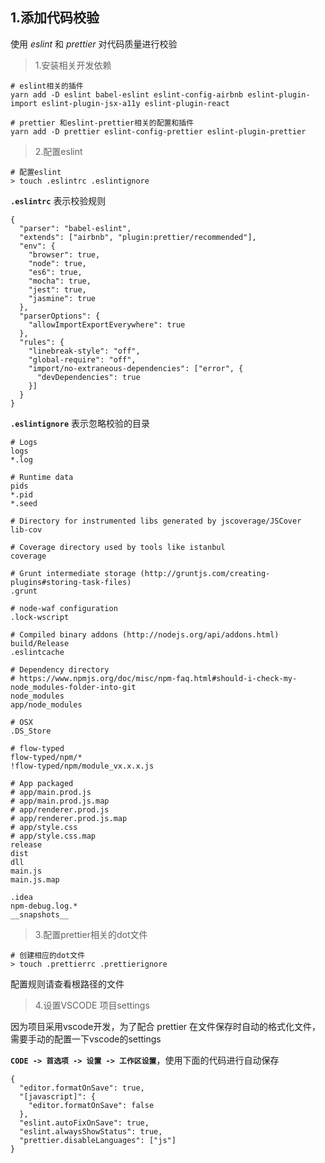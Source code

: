 ## 1.添加代码校验

使用 *eslint* 和 *prettier* 对代码质量进行校验

> 1.安装相关开发依赖

```
# eslint相关的插件
yarn add -D eslint babel-eslint eslint-config-airbnb eslint-plugin-import eslint-plugin-jsx-a11y eslint-plugin-react

# prettier 和eslint-prettier相关的配置和插件
yarn add -D prettier eslint-config-prettier eslint-plugin-prettier
```

> 2.配置eslint

```
# 配置eslint
> touch .eslintrc .eslintignore
```

**`.eslintrc`** 表示校验规则

```
{
  "parser": "babel-eslint",
  "extends": ["airbnb", "plugin:prettier/recommended"],
  "env": {
    "browser": true,
    "node": true,
    "es6": true,
    "mocha": true,
    "jest": true,
    "jasmine": true
  },
  "parserOptions": {
    "allowImportExportEverywhere": true
  },
  "rules": {
    "linebreak-style": "off",
    "global-require": "off",
    "import/no-extraneous-dependencies": ["error", {
      "devDependencies": true
    }]
  }
}
```

**`.eslintignore`** 表示忽略校验的目录

```
# Logs
logs
*.log

# Runtime data
pids
*.pid
*.seed

# Directory for instrumented libs generated by jscoverage/JSCover
lib-cov

# Coverage directory used by tools like istanbul
coverage

# Grunt intermediate storage (http://gruntjs.com/creating-plugins#storing-task-files)
.grunt

# node-waf configuration
.lock-wscript

# Compiled binary addons (http://nodejs.org/api/addons.html)
build/Release
.eslintcache

# Dependency directory
# https://www.npmjs.org/doc/misc/npm-faq.html#should-i-check-my-node_modules-folder-into-git
node_modules
app/node_modules

# OSX
.DS_Store

# flow-typed
flow-typed/npm/*
!flow-typed/npm/module_vx.x.x.js

# App packaged
# app/main.prod.js
# app/main.prod.js.map
# app/renderer.prod.js
# app/renderer.prod.js.map
# app/style.css
# app/style.css.map
release
dist
dll
main.js
main.js.map

.idea
npm-debug.log.*
__snapshots__
```

> 3.配置prettier相关的dot文件

```
# 创建相应的dot文件
> touch .prettierrc .prettierignore
```

配置规则请查看根路径的文件

> 4.设置VSCODE 项目settings

因为项目采用vscode开发，为了配合 prettier 在文件保存时自动的格式化文件，需要手动的配置一下vscode的settings

**`CODE -> 首选项 -> 设置 -> 工作区设置`**，使用下面的代码进行自动保存
```
{
  "editor.formatOnSave": true,
  "[javascript]": {
    "editor.formatOnSave": false
  },
  "eslint.autoFixOnSave": true,
  "eslint.alwaysShowStatus": true,
  "prettier.disableLanguages": ["js"]
}
```
